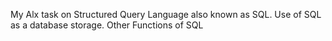 My Alx task on Structured Query Language also known as SQL.
Use of SQL as a database storage.
Other Functions of SQL
